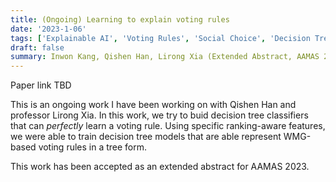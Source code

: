 ```yaml
---
title: (Ongoing) Learning to explain voting rules
date: '2023-1-06'
tags: ['Explainable AI', 'Voting Rules', 'Social Choice', 'Decision Tree']
draft: false
summary: Inwon Kang, Qishen Han, Lirong Xia (Extended Abstract, AAMAS 2023)
---
```


Paper link TBD

This is an ongoing work I have been working on with Qishen Han and professor Lirong Xia.
In this work, we try to buid decision tree classifiers that can _perfectly_ learn a voting rule.
Using specific ranking-aware features, we were able to train decision tree models that are able represent WMG-based voting rules in a tree form.

This work has been accepted as an extended abstract for AAMAS 2023.
